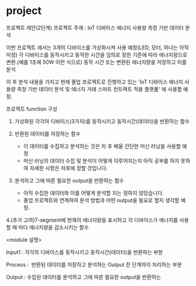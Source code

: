 # project

프로젝트 제안(2단계)
프로젝트 주제 : IoT 디바이스 에너지 사용량 측정 기반 데이터 분석

이번 프로젝트 에서는 3개의 디바이스를 가상화시켜 사용 예정(LED, 모터, 하나는 아직 미정)
각 디바이스를 동작시키고 동작한 시간을 임의로 정한 기준에 따라 에너지량으로 변환.(예를 1초에 50W 이런 식으로)
동작 시간 또는 변환된 에너지량을 저장하고 이를 분석

이 후 분석 내용을 가지고 현재 졸업 프로젝트로 진행하고 있는 'IoT 디바이스 에너지 사용량 측정 기반 데이터 분석 및 에너지 거래 스마트 컨트랙트 적용 플랫폼'
에 사용할 예정.


프로젝트 function 구성
1. 가상화된 각각의 디바이스(3가지)를 동작시키고 동작시간(데이터)을 반환하는 함수

2. 반환된 데이터를 저장하는 함수
	- 이 데이터를 수집하고 분석하는 것은 차 후 배울 간단한 머신 러닝을 사용할 예정
	- 머신 러닝의 데이터 수집 및 분석이 어떻게 이루어지는지 아직 공부를 하지 못하여 자세한 사항은 차후에 정할 것입니다.

3. 분석하고 그에 따른 필요한 output을 반환하는 함수
	- 아직 수집한 데이터와 이를 어떻게 분석할 지는 정하지 않았습니다.
	- 졸업 프로젝트와 연계하여 분석 방법과 어떤 output을 필요로 할지 생각할 예정.

4.(추가 고려)7-segment에 현재의 에너지량을 표시하고 각 디바이스가 에너지를 사용할 때 마다 에너지량을 감소시키는 함수

<module 설명>

Input1 :  각각의 디바이스를 동작시키고 동작시간(데이터)을 반환하는 부분

Process :  반환된 데이터를 저장하고 분석하는 Output 전 단계까지 처리하는 부분

Output : 수집된 데이터를 분석하고 그에 따른 필요한 output을 반환하는 
